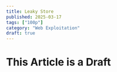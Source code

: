 ```yaml
---
title: Leaky Store
published: 2025-03-17
tags: ["100p"]
category: "Web Exploitation"
draft: true
---
```


# This Article is a Draft